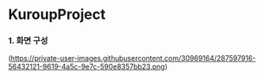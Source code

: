 # KuroupProject

### 1. 화면 구성
(https://private-user-images.githubusercontent.com/30969164/287597916-56432121-9619-4a5c-9e7c-590e8357bb23.png)
